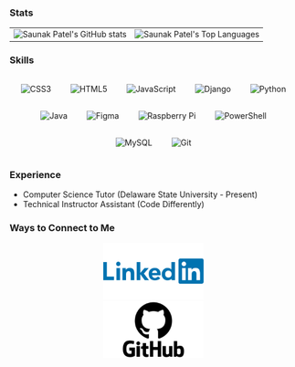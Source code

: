 ### Stats

<table>
   <tr>
      <td>
         <img alt="Saunak Patel's GitHub stats" src="https://github-readme-stats.vercel.app/api?username=sameer3841&show_icons=true&theme=dracula">         
      </td>
      <td>
         <img alt="Saunak Patel's Top Languages" src="https://github-readme-stats.vercel.app/api/top-langs/?username=sameer3841&layout=compact&theme=dracula&hide=roff,tsql,c">
      </td>
   </tr>
</table>

### Skills 

<div align="center">  
<img style="margin: 15px" src="https://profilinator.rishav.dev/skills-assets/css3-original-wordmark.svg" alt="CSS3" height="50" />  
<img style="margin: 15px" src="https://profilinator.rishav.dev/skills-assets/html5-original-wordmark.svg" alt="HTML5" height="50" />  
<img style="margin: 15px" src="https://profilinator.rishav.dev/skills-assets/javascript-original.svg" alt="JavaScript" height="50" /> 
<img style="margin: 15px" src="https://profilinator.rishav.dev/skills-assets/django-original.svg" alt="Django" height="50" />  
<img style="margin: 15px" src="https://profilinator.rishav.dev/skills-assets/python-original.svg" alt="Python" height="50" />  
<img style="margin: 15px" src="https://profilinator.rishav.dev/skills-assets/java-original-wordmark.svg" alt="Java" height="50" />  
<img style="margin: 15px" src="https://profilinator.rishav.dev/skills-assets/figma-icon.svg" alt="Figma" height="50" />   
<img style="margin: 15px" src="https://profilinator.rishav.dev/skills-assets/raspberrypi.png" alt="Raspberry Pi" height="50" />   
<img style="margin: 15px" src="https://profilinator.rishav.dev/skills-assets/powershell.png" alt="PowerShell" height="50" />  
<img style="margin: 15px" src="https://profilinator.rishav.dev/skills-assets/mysql-original-wordmark.svg" alt="MySQL" height="50" />  
<img style="margin: 15px" src="https://profilinator.rishav.dev/skills-assets/git-scm-icon.svg" alt="Git" height="50" />  
</div> 

### Experience

- Computer Science Tutor (Delaware State University - Present)
- Technical Instructor Assistant (Code Differently)

### Ways to Connect to Me

<div align="center">
<a href="https://www.linkedin.com/in/sameer-patel-a1a21a250/" target="_blank"
style= "display: inline-block;">
<img src=LinkedIn-Logo-2019.png style= "width: 35%;">
</a>
<a href="https://www.github.com/sameer3841" target="_blank"
style="display: inline-block">
<img src=GitHub-logo.png style= "width: 35%;">
</a>
</div>


